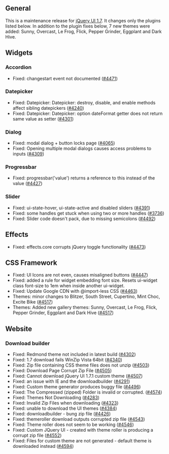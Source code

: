 <script>{
	"title": "jQuery UI 1.7.2 Changelog"
}</script>

## General

This is a maintenance release for [jQuery UI 1.7](/changelog/1.7). It changes only the plugins listed below. In addition to the plugin fixes below, 7 new themes were added: Sunny, Overcast, Le Frog, Flick, Pepper Grinder, Eggplant and Dark Hive.

## Widgets

### Accordion

* Fixed: changestart event not documented ([#4471](http://bugs.jqueryui.com/ticket/4471))

### Datepicker

* Fixed: Datepicker: Datepicker: destroy, disable, and enable methods affect sibling datepickers ([#4240](http://bugs.jqueryui.com/ticket/4240))
* Fixed: Datepicker: Datepicker: option dateFormat getter does not return same value as setter ([#4301](http://bugs.jqueryui.com/ticket/4301))

### Dialog

* Fixed: modal dialog + button locks page ([#4065](http://bugs.jqueryui.com/ticket/4065))
* Fixed: Opening multiple modal dialogs causes access problems to inputs ([#4309](http://bugs.jqueryui.com/ticket/4309))

### Progressbar

* Fixed: progressbar('value') returns a reference to this instead of the value ([#4427](http://bugs.jqueryui.com/ticket/4427))

### Slider

* Fixed: ui-state-hover, ui-state-active and disabled sliders ([#4391](http://bugs.jqueryui.com/ticket/4391))
* Fixed: some handles get stuck when using two or more handles ([#3736](http://bugs.jqueryui.com/ticket/3736))
* Fixed: Slider code doesn't pack, due to missing semicolons ([#4492](http://bugs.jqueryui.com/ticket/4492))

## Effects

* Fixed: effects.core corrupts jQuery toggle functionality ([#4473](http://bugs.jqueryui.com/ticket/4473))

## CSS Framework

* Fixed: UI Icons are not even, causes misaligned buttons ([#4447](http://bugs.jqueryui.com/ticket/4447))
* Fixed: added a rule for widget embedding font size. Resets ui-widget class font-size to 1em when inside another ui-widget.
* Fixed: Update Google CDN with @import-less CSS ([#4463](http://bugs.jqueryui.com/ticket/4463))
* Themes: minor changes to Blitzer, South Street, Cupertino, Mint Choc, Excite Bike ([#4517](http://bugs.jqueryui.com/ticket/4517))
* Themes: Added new gallery themes: Sunny, Overcast, Le Frog, Flick, Pepper Grinder, Eggplant and Dark Hive ([#4517](http://bugs.jqueryui.com/ticket/4517))

## Website

### Download builder

* Fixed: Redmond theme not included in latest build ([#4302](http://bugs.jqueryui.com/ticket/4302))
* Fixed: 1.7 download fails WinZip Vista 64bit ([#4340](http://bugs.jqueryui.com/ticket/4340))
* Fixed: Zip file containing CSS theme files does not unzip ([#4503](http://bugs.jqueryui.com/ticket/4503))
* Fixed: Download Page Corrupt Zip File ([#4505](http://bugs.jqueryui.com/ticket/4505))
* Fixed: Cannot download jQuery UI 1.7.1 custom theme ([#4507](http://bugs.jqueryui.com/ticket/4507))
* Fixed: an issue with IE and the downloadbuilder ([#4291](http://bugs.jqueryui.com/ticket/4291))
* Fixed: Custom theme generator produces buggy file ([#4496](http://bugs.jqueryui.com/ticket/4496))
* Fixed: The Compressed (zipped) Folder is invalid or corrupted. ([#4574](http://bugs.jqueryui.com/ticket/4574))
* Fixed: Themes Not Downloading ([#4283](http://bugs.jqueryui.com/ticket/4283))
* Fixed: Invalid Zip Files when downloading ([#4323](http://bugs.jqueryui.com/ticket/4323))
* Fixed: unable to download the UI themes ([#4384](http://bugs.jqueryui.com/ticket/4384))
* Fixed: downloadbuilder - bung zip file ([#4426](http://bugs.jqueryui.com/ticket/4426))
* Fixed: themeroller download outputs corrupted zip file ([#4543](http://bugs.jqueryui.com/ticket/4543))
* Fixed: Theme roller does not seem to be working ([#4546](http://bugs.jqueryui.com/ticket/4546))
* Fixed: Custom JQuery UI - created with theme roller is producing a corrupt zip file ([#4552](http://bugs.jqueryui.com/ticket/4552))
* Fixed: Files for custom theme are not generated - default theme is downloaded instead ([#4594](http://bugs.jqueryui.com/ticket/4594))

